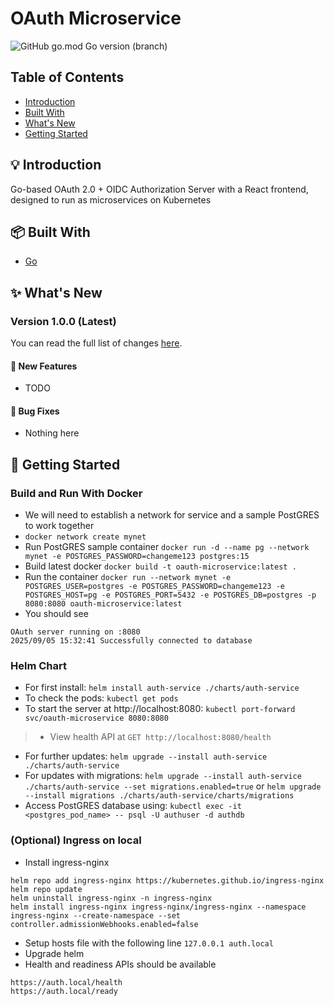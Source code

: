 # OAuth Microservice
![GitHub go.mod Go version (branch)](https://img.shields.io/github/go-mod/go-version/arnavmaiti/oauth-microservice/v1.0.0)

## Table of Contents
* [Introduction](#bulb-introduction)
* [Built With](#package-built-with)
* [What's New](#sparkles-whats-new)
* [Getting Started](#wrench-getting-started)

## :bulb: Introduction
Go-based OAuth 2.0 + OIDC Authorization Server with a React frontend, designed to run as microservices on Kubernetes

## :package: Built With
* [Go](https://go.dev/)

## :sparkles: What's New

### Version 1.0.0 (Latest)
You can read the full list of changes [here](https://github.com/arnavmaiti/oauth-microservice/wiki/Version-1.0.0).

#### :rocket: New Features
* TODO

#### :bug: Bug Fixes
* Nothing here

## :wrench: Getting Started

### Build and Run With Docker
* We will need to establish a network for service and a sample PostGRES to work together
* `docker network create mynet`
* Run PostGRES sample container `docker run -d --name pg --network mynet -e POSTGRES_PASSWORD=changeme123 postgres:15`
* Build latest docker `docker build -t oauth-microservice:latest .`
* Run the container `docker run --network mynet -e POSTGRES_USER=postgres -e POSTGRES_PASSWORD=changeme123 -e POSTGRES_HOST=pg -e POSTGRES_PORT=5432 -e POSTGRES_DB=postgres -p 8080:8080 oauth-microservice:latest`
* You should see 
```
OAuth server running on :8080
2025/09/05 15:32:41 Successfully connected to database
```

### Helm Chart
* For first install: `helm install auth-service ./charts/auth-service`
* To check the pods: `kubectl get pods`
* To start the server at http://localhost:8080: `kubectl port-forward svc/oauth-microservice 8080:8080`
> * View health API at `GET http://localhost:8080/health`
* For further updates: `helm upgrade --install auth-service ./charts/auth-service`
* For updates with migrations: `helm upgrade --install auth-service ./charts/auth-service --set migrations.enabled=true` or `helm upgrade --install migrations ./charts/auth-service/charts/migrations`
* Access PostGRES database using: `kubectl exec -it <postgres_pod_name> -- psql -U authuser -d authdb`

### (Optional) Ingress on local
* Install ingress-nginx
```
helm repo add ingress-nginx https://kubernetes.github.io/ingress-nginx
helm repo update
helm uninstall ingress-nginx -n ingress-nginx
helm install ingress-nginx ingress-nginx/ingress-nginx --namespace ingress-nginx --create-namespace --set controller.admissionWebhooks.enabled=false
```
* Setup hosts file with the following line `127.0.0.1 auth.local`
* Upgrade helm
* Health and readiness APIs should be available
```
https://auth.local/health
https://auth.local/ready
```


